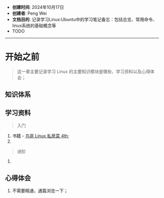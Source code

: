 - **创建时间**: 2024年10月17日
- **创建者**: Peng Wei
- **文档目的**: 记录学习Linux:Ubuntu中的学习笔记备忘：包括总览、常用命令、linux系统的基础概念等
- TODO
---

# 开始之前
> 这一章主要记录学习 Linux 的主要知识模块是哪些、学习资料以及心得体会；

## 知识体系


## 学习资料
> 入门
1. 书籍 - [鸟哥 Linux 私房菜 4th](https://zh.z-lib.gs/);
2. 

> 进阶
1. 

## 心得体会
1. 不需要精通，通篇浏览一下；